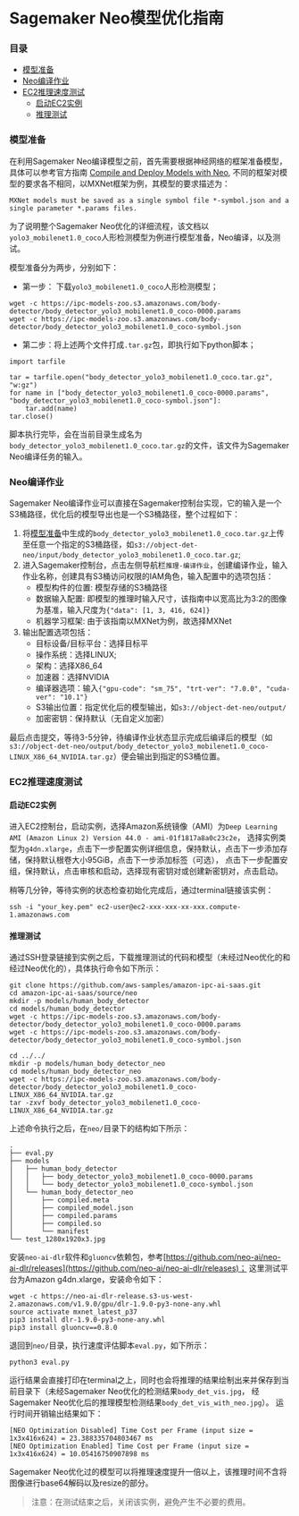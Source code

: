 # Sagemaker Neo模型优化指南

### 目录
* [模型准备](#模型准备)
* [Neo编译作业](#Neo编译作业)
* [EC2推理速度测试](#EC2推理速度测试)
    * [启动EC2实例](#启动EC2实例)
    * [推理测试](#推理测试)


### 模型准备
在利用Sagemaker Neo编译模型之前，首先需要根据神经网络的框架准备模型，具体可以参考官方指南
[Compile and Deploy Models with Neo](https://docs.aws.amazon.com/sagemaker/latest/dg/neo-compilation-preparing-model.html), 
不同的框架对模型的要求各不相同，以MXNet框架为例，其模型的要求描述为：
```
MXNet models must be saved as a single symbol file *-symbol.json and a single parameter *.params files.
```

为了说明整个Sagemaker Neo优化的详细流程，该文档以`yolo3_mobilenet1.0_coco`人形检测模型为例进行模型准备，Neo编译，以及测试。

模型准备分为两步，分别如下：
- 第一步： 下载`yolo3_mobilenet1.0_coco`人形检测模型；
```
wget -c https://ipc-models-zoo.s3.amazonaws.com/body-detector/body_detector_yolo3_mobilenet1.0_coco-0000.params
wget -c https://ipc-models-zoo.s3.amazonaws.com/body-detector/body_detector_yolo3_mobilenet1.0_coco-symbol.json
```

- 第二步：将上述两个文件打成`.tar.gz`包，即执行如下python脚本；
```
import tarfile

tar = tarfile.open("body_detector_yolo3_mobilenet1.0_coco.tar.gz", "w:gz")
for name in ["body_detector_yolo3_mobilenet1.0_coco-0000.params", "body_detector_yolo3_mobilenet1.0_coco-symbol.json"]:
    tar.add(name)
tar.close()
```
脚本执行完毕，会在当前目录生成名为`body_detector_yolo3_mobilenet1.0_coco.tar.gz`的文件，该文件为Sagemaker Neo编译任务的输入。



### Neo编译作业

Sagemaker Neo编译作业可以直接在Sagemaker控制台实现，它的输入是一个S3桶路径，优化后的模型导出也是一个S3桶路径，整个过程如下：
1. 将[模型准备](#模型准备)中生成的`body_detector_yolo3_mobilenet1.0_coco.tar.gz`上传至任意一个指定的S3桶路径，如`s3://object-det-neo/input/body_detector_yolo3_mobilenet1.0_coco.tar.gz`;
1. 进入Sagemaker控制台，点击左侧导航栏`推理-编译作业`，创建编译作业，输入作业名称，创建具有S3桶访问权限的IAM角色，输入配置中的选项包括：
    * 模型构件的位置: 模型存储的S3桶路径
    * 数据输入配置: 即模型的推理时输入尺寸，该指南中以宽高比为3:2的图像为基准，输入尺度为`{"data": [1, 3, 416, 624]}`
    * 机器学习框架: 由于该指南以MXNet为例，故选择MXNet
1. 输出配置选项包括：
    * 目标设备/目标平台：选择目标平
    * 操作系统：选择LINUX;
    * 架构：选择X86_64
    * 加速器：选择NVIDIA
    * 编译器选项：输入`{"gpu-code": "sm_75", "trt-ver": "7.0.0", "cuda-ver": "10.1"}`
    * S3输出位置：指定优化后的模型输出，如`s3://object-det-neo/output/`
    * 加密密钥：保持默认（无自定义加密）

最后点击提交，等待3-5分钟，待编译作业状态显示完成后编译后的模型（如`s3://object-det-neo/output/body_detector_yolo3_mobilenet1.0_coco-LINUX_X86_64_NVIDIA.tar.gz`）便会输出到指定的S3桶位置。


### EC2推理速度测试

#### 启动EC2实例
进入EC2控制台，启动实例，选择Amazon系统镜像（AMI）为`Deep Learning AMI (Amazon Linux 2) Version 44.0 - ami-01f1817a8a0c23c2e`，
选择实例类型为`g4dn.xlarge`，点击下一步配置实例详细信息，保持默认，点击下一步添加存储，保持默认根卷大小95GiB，点击下一步添加标签（可选），
点击下一步配置安组，保持默认，点击审核和启动，选择现有密钥对或创建新密钥对，点击启动。

稍等几分钟，等待实例的状态检查初始化完成后，通过terminal链接该实例：
```
ssh -i "your_key.pem" ec2-user@ec2-xxx-xxx-xx-xxx.compute-1.amazonaws.com
```

#### 推理测试
通过SSH登录链接到实例之后，下载推理测试的代码和模型（未经过Neo优化的和经过Neo优化的），具体执行命令如下所示：
```
git clone https://github.com/aws-samples/amazon-ipc-ai-saas.git
cd amazon-ipc-ai-saas/source/neo
mkdir -p models/human_body_detector
cd models/human_body_detector
wget -c https://ipc-models-zoo.s3.amazonaws.com/body-detector/body_detector_yolo3_mobilenet1.0_coco-0000.params
wget -c https://ipc-models-zoo.s3.amazonaws.com/body-detector/body_detector_yolo3_mobilenet1.0_coco-symbol.json

cd ../../
mkdir -p models/human_body_detector_neo
cd models/human_body_detector_neo
wget -c https://ipc-models-zoo.s3.amazonaws.com/body-detector/body_detector_yolo3_mobilenet1.0_coco-LINUX_X86_64_NVIDIA.tar.gz
tar -zxvf body_detector_yolo3_mobilenet1.0_coco-LINUX_X86_64_NVIDIA.tar.gz

```
上述命令执行之后，在`neo/`目录下的结构如下所示：
```
.
├── eval.py
├── models
│   ├── human_body_detector
│   │   ├── body_detector_yolo3_mobilenet1.0_coco-0000.params
│   │   └── body_detector_yolo3_mobilenet1.0_coco-symbol.json
│   └── human_body_detector_neo
│       ├── compiled.meta
│       ├── compiled_model.json
│       ├── compiled.params
│       ├── compiled.so
│       └── manifest
└── test_1280x1920x3.jpg
```

安装`neo-ai-dlr`软件和`gluoncv`依赖包，参考[https://github.com/neo-ai/neo-ai-dlr/releases](https://github.com/neo-ai/neo-ai-dlr/releases)；
这里测试平台为Amazon g4dn.xlarge，安装命令如下：
```
wget -c https://neo-ai-dlr-release.s3-us-west-2.amazonaws.com/v1.9.0/gpu/dlr-1.9.0-py3-none-any.whl
source activate mxnet_latest_p37
pip3 install dlr-1.9.0-py3-none-any.whl
pip3 install gluoncv==0.8.0
```

退回到`neo/`目录，执行速度评估脚本```eval.py```，如下所示：
```
python3 eval.py
```

运行结果会直接打印在terminal之上，同时也会将推理的结果绘制出来并保存到当前目录下（未经Sagemaker Neo优化的检测结果```body_det_vis.jpg```，
经Sagemaker Neo优化后的推理模型检测结果```body_det_vis_with_neo.jpg```）。
运行时间开销输出结果如下：
```
[NEO Optimization Disabled] Time Cost per Frame (input size = 1x3x416x624) = 23.388335704803467 ms
[NEO Optimization Enabled] Time Cost per Frame (input size = 1x3x416x624) = 10.05416750907898 ms
```
Sagemaker Neo优化过的模型可以将推理速度提升一倍以上，该推理时间不含将图像进行base64解码以及resize的部分。

> 注意：在测试结束之后，关闭该实例，避免产生不必要的费用。

